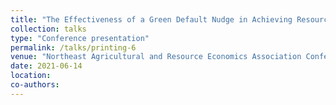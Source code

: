 ```yaml
---
title: "The Effectiveness of a Green Default Nudge in Achieving Resource Conservation"
collection: talks
type: "Conference presentation"
permalink: /talks/printing-6
venue: "Northeast Agricultural and Resource Economics Association Conference, Virtual"
date: 2021-06-14
location: 
co-authors: 
---
```


